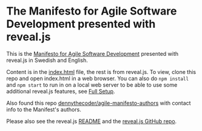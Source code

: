 # The Manifesto for Agile Software Development presented with reveal.js

This is the [Manifesto for Agile Software Development](http://agilemanifesto.org/) presented with reveal.js in Swedish and English.

Content is in the [index.html](index.html) file, the rest is from reveal.js.
To view, clone this repo and open index.html in a web browser.
You can also do `npm install` and `npm start` to run in on a local web server to be able to use some additional reveal.js features, see [Full Setup](https://github.com/hakimel/reveal.js/#full-setup).

Also found this repo [dennythecoder/agile-manifesto-authors](https://github.com/dennythecoder/agile-manifesto-authors) with contact info to the Manifest's authors.

Please also see the reveal.js [README](README.revealjs.md) and the [reveal.js GitHub repo](https://github.com/hakimel/reveal.js/).